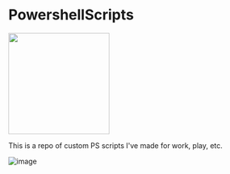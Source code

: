 # PowershellScripts
<img src="https://techmeaway.net/wp-content/uploads/2020/02/powershell_logo-1024x1024.png" width="200" height="200" > 

This is a repo of custom PS scripts I've made for work, play, etc.

![image](https://github.com/livmade/PowershellScripts/assets/64279381/e6170c61-7648-4dbb-afa0-78b2898331c7)

